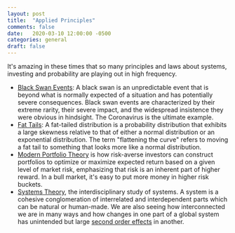 ```yaml
---
layout: post
title:  "Applied Principles"
comments: false
date:   2020-03-10 12:00:00 -0500
categories: general
draft: false
---
```


It's amazing in these times that so many principles and laws about systems, investing and probability are playing out in high frequency. 

* [Black Swan Events](https://www.investopedia.com/terms/b/blackswan.asp): A black swan is an unpredictable event that is beyond what is normally expected of a situation and has potentially severe consequences. Black swan events are characterized by their extreme rarity, their severe impact, and the widespread insistence they were obvious in hindsight. The Coronavirus is the ultimate example.
* [Fat Tails](https://en.wikipedia.org/wiki/Fat-tailed_distribution): A fat-tailed distribution is a probability distribution that exhibits a large skewness relative to that of either a normal distribution or an exponential distribution. The term "flattening the curve" refers to moving a fat tail to something that looks more like a normal distribution. 
* [Modern Portfolio Theory](https://www.investopedia.com/terms/m/modernportfoliotheory.asp) is how risk-averse investors can construct portfolios to optimize or maximize expected return based on a given level of market risk, emphasizing that risk is an inherent part of higher reward. In a bull market, it's easy to put more money in higher risk buckets. 
* [Systems Theory](https://en.wikipedia.org/wiki/Systems_theory), the interdisciplinary study of systems. A system is a cohesive conglomeration of interrelated and interdependent parts which can be natural or human-made. We  are also seeing how interconnected we are in many ways and how changes in one part of a global system has unintended but large [second order effects](https://fs.blog/2016/04/second-order-thinking/) in another.